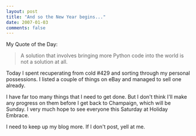 ```yaml
---
layout: post
title: "And so the New Year begins..."
date: 2007-01-03
comments: false
---
```

My Quote of the Day:



> 
> A solution that involves bringing more Python code into the world is not a
> solution at all.
> 





Today I spent recuperating from cold \#429 and sorting through my personal
possessions. I listed a couple of things on eBay and managed to sell one
already.




I have far too many things that I need to get done. But I don't think I'll
make any progress on them before I get back to Champaign, which will be
Sunday. I very much hope to see everyone this Saturday at Holiday Embrace.




I need to keep up my blog more. If I don't post, yell at me.
